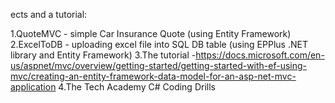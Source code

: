 ects and a tutorial:

1.QuoteMVC - simple Car Insurance Quote (using Entity Framework) 
2.ExcelToDB - uploading excel file into SQL DB table (using EPPlus .NET library and Entity Framework)
3.The tutorial -https://docs.microsoft.com/en-us/aspnet/mvc/overview/getting-started/getting-started-with-ef-using-mvc/creating-an-entity-framework-data-model-for-an-asp-net-mvc-application
4.The Tech Academy C# Coding Drills
